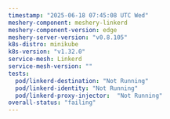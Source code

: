 ```yaml
---
timestamp: "2025-06-18 07:45:08 UTC Wed"
meshery-component: meshery-linkerd
meshery-component-version: edge
meshery-server-version: "v0.8.105"
k8s-distro: minikube
k8s-version: "v1.32.0"
service-mesh: Linkerd
service-mesh-version: ""
tests:
  pod/linkerd-destination: "Not Running"
  pod/linkerd-identity: "Not Running"
  pod/linkerd-proxy-injector:  "Not Running"
overall-status: "failing"
---
```


